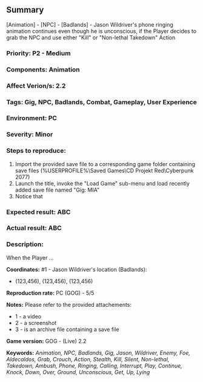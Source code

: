 ## Summary
[Animation] - [NPC] - [Badlands] - Jason Wildriver's phone ringing animation continues even though he is unconscious, if the Player decides to grab the NPC and use either "Kill" or "Non-lethal Takedown" Action
### Priority: P2 - Medium
### Components: Animation
### Affect Verion/s: 2.2
### Tags: Gig, NPC, Badlands, Combat, Gameplay, User Experience
### Environment: PC
### Severity: Minor
### Steps to reproduce:
1. Import the provided save file to a corresponding game folder containing save files (%USERPROFILE%\Saved Games\CD Projekt Red\Cyberpunk 2077)
2. Launch the title, invoke the "Load Game" sub-menu and load recently added save file named "Gig: MIA"
3. Notice that
### Expected result: ABC
### Actual result: ABC

### Description:
When the Player ...

**Coordinates:**
#1 - Jason Wildriver's location (Badlands):
- (123,456), (123,456), (123,456)

**Reproduction rate:**
PC (GOG) - 5/5

**Notes:**
Please refer to the provided attachements:
- 1 - a video 
- 2 - a screenshot
- 3 - is an archive file containing a save file

**Game version:**
GOG - (Live) 2.2

**Keywords:**
*Animation, NPC, Badlands, Gig, Jason, Wildriver, Enemy, Foe, Aldecaldos, Grab, Crouch, Action, Stealth, Kill, Silent, Non-lethal, Takedown, Ambush, Phone, Ringing, Calling, Interrupt, Play, Continue, Knock, Down, Over, Ground, Unconscious, Get, Up, Lying*
